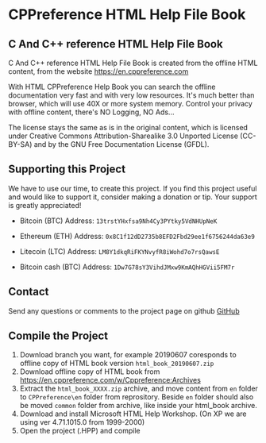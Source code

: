 # CPPreference HTML Help File Book
## C And C++ reference HTML Help File Book

C And C++ reference HTML Help File Book is created from the offline HTML content, from the website https://en.cppreference.com

With HTML CPPreference Help Book you can search the offline documentation very fast and with very low resources. It's much better than browser, which will use 40X or more system memory. Control your privacy with offline content, there's NO Logging, NO Ads...

The license stays the same as is in the original content, which is licensed under Creative Commons Attribution-Sharealike 3.0 Unported License (CC-BY-SA) and by the GNU Free Documentation License (GFDL).

## Supporting this Project

We have to use our time, to create this project. If you find this project useful and would like to support it, consider making a donation or tip. Your support is greatly appreciated!

* Bitcoin (BTC) Address: `13trstYHxfsa9Nh4Cy3PYtky5VdNHUpNeK`

* Ethereum (ETH) Address: `0x8C1f12dD2735b8EFD2Fbd29ee1f6756244da63e9`

* Litecoin (LTC) Address: `LM8Y1dkqRiFKYNvyfR8iWohd7o7rsQawsE`

* Bitcoin cash (BTC) Address: `1Dw7G78sY3VihdJMxw9KmAQhHGVii5FM7r`

## Contact

Send any questions or comments to the project page on github [GitHub](https://github.com/ewuc/cppreference-HTML-Help)

## Compile the Project
1. Download branch you want, for example 20190607 coresponds to offline copy of HTML book version `html_book_20190607.zip`
2. Download offline copy of HTML book from https://en.cppreference.com/w/Cppreference:Archives
3. Extract the `html_book_XXXX.zip` archive, and move content from `en` folder to `CPPreference\en` folder from reprository. Beside `en` folder should also be moved `common` folder from  archive, like inside your html_book archive.
4. Download and install Microsoft HTML Help Workshop. (On XP we are using ver 4.71.1015.0 from 1999-2000)
5. Open the project (.HPP) and compile
